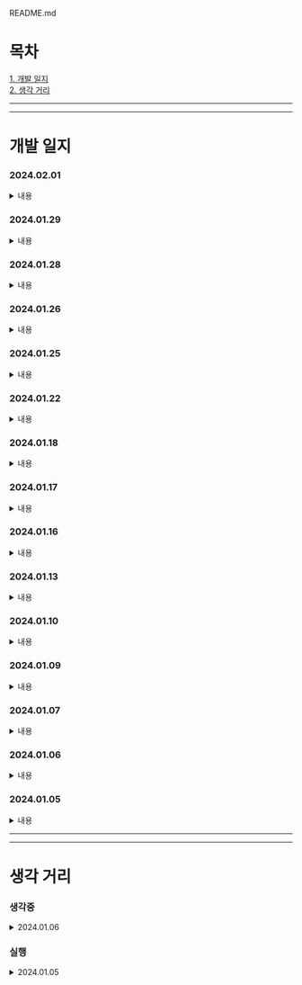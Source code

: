 README.md
# 목차
[1. 개발 일지](#개발-일지)   
[2. 생각 거리](#생각-거리)

--- 
---

# 개발 일지
### 2024.02.01
<details>
<summary>내용</summary>

1. UI Code 전환
    - TopView 전환 완료
    - BottomView 전환 완료
    - CommonAlertVC 에 Coordinator 적용완료
        - 디테일한 부분은 전환 요소 파악해서 로직 자체를 다시 짤 필요가 있어 보임

</details> 

### 2024.01.29
<details>
<summary>내용</summary>

1. common 단 변화 시도 및 각종 VC들 변환 작업 중

</details> 

### 2024.01.28
<details>
<summary>내용</summary>

1. UI 작성 코드들 모듈화(?) 처리를 통해서 중복되는 코드 줄임
    - Common.TopView 변환 작업 중
    - MainVC 변환 작업 중

</details> 

### 2024.01.26
<details>
<summary>내용</summary>

1. Coordinator 패턴 적용 중 
    - AppCoordinator 생성
    - IntroCoordinator 생성 - IntroVC 와 적용
    - LoginCoordinator 생성 - LoginVC 와 적용
    - MainCoordinator 생성 - MainVC 미적용
2. .xib -> SnapKit Code 전환
    - IntroVC 에 대한 화면 UI 코드 전환 완료
    - LoginVC 에 대한 화면 UI 코드 전환 완료
    - MainVC 화면 UI 코드 전환 중
3. VC 기능 동작 확인
    - IntroVC 패턴 적용하고 코드 전환 후 기능 적용 완료
    - LoginVC 패턴 적용하고 코드 전환 후 기능 적용 완료
    - MainVC 전환 적용 중

</details> 

### 2024.01.25
<details>git 
<summary>내용</summary>

1. 프로젝트 진행 방향에 대한 생각 변경
    - 최대한 빠르게 만들어지는 대로 만들어서 앱을 스토어에 올릴 생각이었으나 데이터를 관리하는 서버와 DB단의 변경으로 인해서 프로젝트 자체의 대규모 변경이 필요함을 느낌

2. 변경 내용
    1. iOS APP 관련
        - Design Pattern 도입 (Coordinator Pattern, Observer Pattern)
        - UI 작성 방식 변경 (xib -> code)
        - 서버가 추가 됨으로 인해 내부 로직들 대거 변경
    2. 서버 추가
        - firebase 의 realTime DB를 활용한 데이터 이용을 하였으나 실 서버에 대한 필요성을 느끼게 되어 서버를 추가 하기로 결정
        - 물리적인 서버는 개인 NAS가 존재하여 해당 기기를 활용
        - Back 단은 Node.js 를 사용
        - DB 는 MongoDB(MySQL) 를 사용
    3. MongoDB 에 테이블 생성
    <div align = center>
        <img src ="./JJUNGTABLE/Resource/Images/tableArchitecture.png" width=300>
    </div>
        


</details> 

### 2024.01.22
<details>
<summary>내용</summary>

1. 개발 무기한 중단
    - 서버 및 데이터 전환 작업
        - firebase -> node.js
        - firebase.realtiemDB -> MariaDB

</details> 

### 2024.01.18
<details>
<summary>내용</summary>

1. 예약 PAGE 수정
    - 뒤에 시간 건들고 앞에 건들면 뒤에꺼 날아가는 오류
2. Main 자체에서 오류들 발생
    - 싹다 로직 전체 수정으로 해결

</details> 

### 2024.01.17
<details>
<summary>내용</summary>

1. 예약 PAGE 완료
    - 예약 관련 부분 완료
2. Main 자체에서 오류들 발생
    - 문제
        1. 처음 가입시 이름이 Name으로 표기되는 오류
        2. 예약 받고 나면 떠있는 창 지우고 오늘의 일정에 해당되면 오늘의 일정에도 띄우는 작업을 진행해야 함
            - 당연 예약을 준사람도 작업을 해줘야 함
        3. 친구 추가 했을 떄 친구 요청을 갱신해야 받아오는데 이부분을 Main에서 하기에 해당 창 진입시 데이터 불러오게 변경
        4. 오늘의 일정에서 알림 토글 부분에 문제가 있음
        5. 친구cell에 있는 버튼 누르고 다른 VC 갔다가 돌아오면 친구cell 버튼이 동작을 안함
    - Main 자체에 Logic에서 문제점을 다수 발생하여 해당 부분을 전면 수정 중

</details> 

### 2024.01.16
<details>
<summary>내용</summary>

1. 예약 PAGE view 작동
    - DB 작업해서 다른 아이디에서도 아무 이상없이 잘 뜨는지 확인 필요
2. Add Friends 부분에서 문제점이 발견
    - 친구 조회가 안되는 문제가 발견 
        - 검색하는 DBManager 부분이 오류가 생긴듯

</details> 

### 2024.01.13
<details>
<summary>내용</summary>

1. SecondReserveView 추가
    - View 추가
2. reserveData 추가해서 데이터 모델변경

</details> 

### 2024.01.10
<details>
<summary>내용</summary>

1. SearchAddressView 추가
    - 주소 입력하는데 Map을 보여줄 필요는 없다는 판단이 들어서 해당 부분을 Kakao의 주소 검색 API를 사용하기로 함
    - 따로 라이브러리로 존재하는것이 아니라 직접 HTML로 깃 허브에 올려둔 상태에서 Handler로 받아서 사용하는 WebView 형식으로 만들었음
2. ReserveView 정리
    - 날짜 선택과 관련한 오류들 수정
    - 빈 값인데도 스크롤이 되는 오류 수정
    - 날짜, 시간, 장소 저장까지는 완료 이제 다음 예약 로직으로 넘어가면 됨

</details> 

### 2024.01.09
<details>
<summary>내용</summary>

1. View 다듬기
    - NaverView 와 ReserveView 가 조금더 자연스러울 수 있게 다듬기
</details> 

### 2024.01.07
<details>
<summary>내용</summary>

1. MapView
    - 지도의 권한 허용 팝업 멘트 설정 및 권한 동작 구현
    - 현재 위치의 좌표를 받아와 현재 위치로 이동
</details>  

### 2024.01.06
<details>
<summary>내용</summary>

1. ReserveView: datePicker 수정   
    - 오늘 날짜보다 이전 예약은 막아야 하는데 내부 로직 상 날짜 입력이 제대로 처리 되지 않아 수정  
    - yyyyMMdd 로 되어야 하는데 두자리 수 미만의 [월,일]이 입력되는 경우에 yyyyMd 와 같이 이상한 형태로 들어오는것을 확인 하였음
2. ReserveView: MapView_searchView 수정  
    -  지도 확인을 위해 띄우는 VC에서 AutoLayout 설정과 꺼졌다 켜짐 등에 대한 부분을 수정
</details>  

### 2024.01.05
<details>
<summary>내용</summary>

1. Git 등록  
    - Local 관리를 하다가 체계적인 관리의 필요성을 다시 느껴서 작업물을 Git에 등록
2. 내부 로직 수정  
    - 내부 로직을 대대로 수정하면서 "InputUserInfoView" 와의 연결이 끊겨 있는 문제를 수정

</details>


---
---
   
# 생각 거리

### 생각중
<details>
<summary>2024.01.06</summary>

```
[ ] 1. ViewDelegate와  BaseVCDelegate 를 활용하는데 이 부분을 나중에 다른 요소로 대체를 할 수 있으면 해야 할 것으로 보임 
```
> 이건 너무 과하게 전 범위를 커버치려고 하다보니 세세하게 하나하나 다 고려를 해야 하고 값을 넣어줘야 하는 문제가 있음을 느낌

</details>

### 실행
<details>
<summary>2024.01.05</summary>

```
[✓] 1. DatabaseManager의 Delegate 부분이 너무나도 불편하게 구성이 되어있음 completion 방식으로 변경 하는게 어떠할까 함
```
> 불편하게 구성이 되어있다보니 common 단으로 구성을 했음에도 불구하고 계속해서 특정 상황에 맞는 매개변수를 추가하고 하는 이상한 짓을 하게 되어서 수정을 해야 함을 느낌

</details>